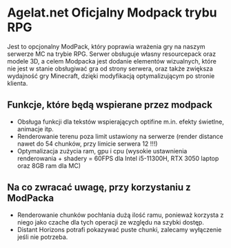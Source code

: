 # Agelat.net Oficjalny Modpack trybu RPG
Jest to opcjonalny ModPack, który poprawia wrażenia gry na naszym serwerze MC na trybie RPG. Serwer obsługuje własny resourcepack oraz modele 3D, a celem Modpacka jest dodanie elementów wizualnych, które nie jest w stanie obsługiwać gra od strony serwera, oraz także zwiększa wydajność gry Minecraft, dzięki modyfikacją optymalizującym po stronie klienta.

## Funkcje, które będą wspierane przez modpack
- Obsługa funkcji dla tekstów wspierających optifine m.in. efekty świetlne, animacje itp.
- Renderowanie terenu poza limit ustawiony na serwerze (render distance nawet do 54 chunków, przy limicie serwera 12 !!!)
- Optymalizacja zużycia ram, gpu i cpu (wysokie ustawnienia renderowania + shadery = 60FPS dla Intel i5-11300H, RTX 3050 laptop oraz 8GB ram dla MC)

## Na co zwracać uwagę, przy korzystaniu z ModPacka
- Renderowanie chunków pochłania dużą ilość ramu, ponieważ korzysta z niego jako czache dla tych operacji ze względu na szybki dostęp.
- Distant Horizons potrafi pokazywać puste chunki, zalecamy wyłączenie jeśli nie potrzeba.
